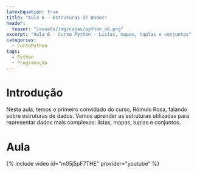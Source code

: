 ```yaml
---
latexEquation: true
title: "Aula 6 - Estruturas de Dados"
header:
  teaser: "/assets/img/capas/python_a6.png"
excerpt: "Aula 6 - Curso Python - Listas, mapas, tuplas e conjuntos"
categories:
  - CursoPython
tags:
  - Python
  - Programação
---
```


# Introdução
Nesta aula, temos o primeiro convidado do curso, Rômulo Rosa, falando sobre estruturas de dados. Vamos aprender as estruturas utilizadas para representar dados mais complexos: listas, mapas, tuplas e conjuntos.

# Aula
{% include video id="m05j5pF7THE" provider="youtube" %}
